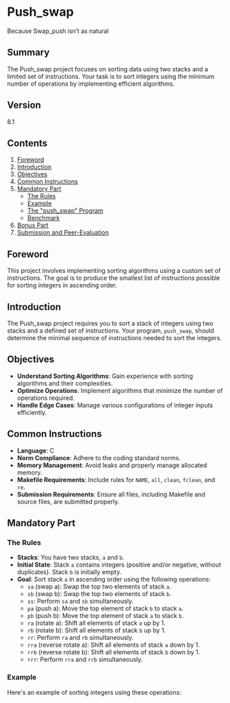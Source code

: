 # Push_swap

Because Swap_push isn’t as natural

## Summary

The Push_swap project focuses on sorting data using two stacks and a limited set of instructions. Your task is to sort integers using the minimum number of operations by implementing efficient algorithms.

## Version

8.1

## Contents

1. [Foreword](#foreword)
2. [Introduction](#introduction)
3. [Objectives](#objectives)
4. [Common Instructions](#common-instructions)
5. [Mandatory Part](#mandatory-part)
   - [The Rules](#the-rules)
   - [Example](#example)
   - [The "push_swap" Program](#the-push_swap-program)
   - [Benchmark](#benchmark)
6. [Bonus Part](#bonus-part)
7. [Submission and Peer-Evaluation](#submission-and-peer-evaluation)

## Foreword

This project involves implementing sorting algorithms using a custom set of instructions. The goal is to produce the smallest list of instructions possible for sorting integers in ascending order.

## Introduction

The Push_swap project requires you to sort a stack of integers using two stacks and a defined set of instructions. Your program, `push_swap`, should determine the minimal sequence of instructions needed to sort the integers.

## Objectives

- **Understand Sorting Algorithms**: Gain experience with sorting algorithms and their complexities.
- **Optimize Operations**: Implement algorithms that minimize the number of operations required.
- **Handle Edge Cases**: Manage various configurations of integer inputs efficiently.

## Common Instructions

- **Language**: C
- **Norm Compliance**: Adhere to the coding standard norms.
- **Memory Management**: Avoid leaks and properly manage allocated memory.
- **Makefile Requirements**: Include rules for `NAME`, `all`, `clean`, `fclean`, and `re`.
- **Submission Requirements**: Ensure all files, including Makefile and source files, are submitted properly.

## Mandatory Part

### The Rules

- **Stacks**: You have two stacks, `a` and `b`.
- **Initial State**: Stack `a` contains integers (positive and/or negative, without duplicates). Stack `b` is initially empty.
- **Goal**: Sort stack `a` in ascending order using the following operations:
  - `sa` (swap a): Swap the top two elements of stack `a`.
  - `sb` (swap b): Swap the top two elements of stack `b`.
  - `ss`: Perform `sa` and `sb` simultaneously.
  - `pa` (push a): Move the top element of stack `b` to stack `a`.
  - `pb` (push b): Move the top element of stack `a` to stack `b`.
  - `ra` (rotate a): Shift all elements of stack `a` up by 1.
  - `rb` (rotate b): Shift all elements of stack `b` up by 1.
  - `rr`: Perform `ra` and `rb` simultaneously.
  - `rra` (reverse rotate a): Shift all elements of stack `a` down by 1.
  - `rrb` (reverse rotate b): Shift all elements of stack `b` down by 1.
  - `rrr`: Perform `rra` and `rrb` simultaneously.

### Example

Here's an example of sorting integers using these operations:

